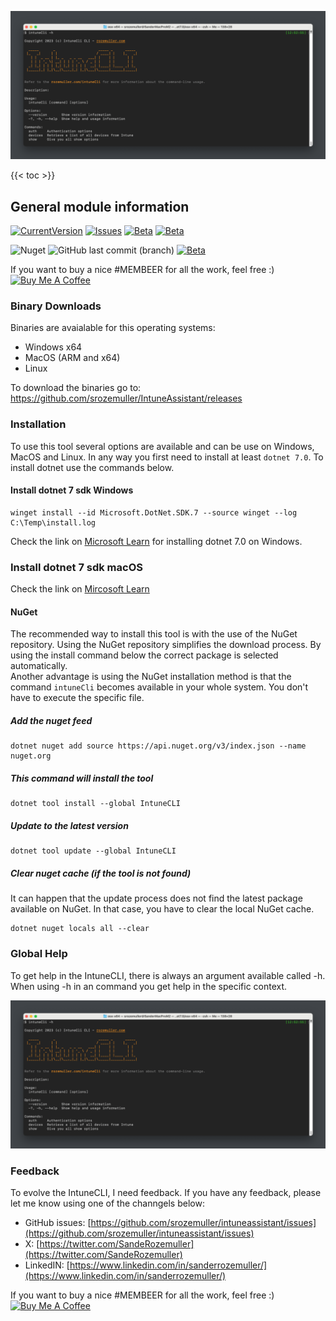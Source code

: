
![intuneCli-help](global-intunecli-help.png)

{{< toc >}}

## General module information
<a href="https://github.com/srozemuller/intuneassistant" target="_blank"><img src="https://img.shields.io/github/v/release/srozemuller/intuneassistant?label=latest-release&style=flat-square" alt="CurrentVersion"></a> <a href="https://github.com/srozemuller/intuneassistant/issues" target="_blank"><img src="https://img.shields.io/github/issues/srozemuller/intuneassistant?style=flat-square" alt="Issues"></a> </a><a href="https://github.com/srozemuller/intuneassistant/tree/beta" target="_blank"><img src="https://img.shields.io/maintenance/yes/2023?style=flat-square" alt="Beta"></a> </a><a href="https://github.com/srozemuller/intuneassistant/tree/beta" target="_blank"><img src="https://img.shields.io/github/license/srozemuller/intuneassistant?style=flat-square" alt="Beta"></a>

![Nuget](https://img.shields.io/nuget/dt/IntuneCli?style=flat-square&label=NuGet%20downloads)
![GitHub last commit (branch)](https://img.shields.io/github/last-commit/srozemuller/IntuneAssistant/main?style=flat-square)
<a href="https://www.nuget.org/packages/IntuneCLI/" target="_blank"><img src="https://img.shields.io/nuget/v/IntuneCLI?style=flat-square" alt="Beta"></a>

If you want to buy a nice #MEMBEER for all the work, feel free :)  
  <a href="https://www.buymeacoffee.com/srozemuller" target="_blank"><img
      src="https://cdn.buymeacoffee.com/buttons/v2/default-yellow.png" alt="Buy Me A Coffee"
      style="height: 30px !important;width: 117px !important;"></a>
    </div>



### Binary Downloads
Binaries are avaialable for this operating systems:

- Windows x64
- MacOS (ARM and x64)
- Linux

To download the binaries go to: https://github.com/srozemuller/IntuneAssistant/releases


### Installation
To use this tool several options are available and can be use on Windows, MacOS and Linux.
In any way you first need to install at least `dotnet 7.0`. To install dotnet use the commands below.

#### Install dotnet 7 sdk Windows
```basic
winget install --id Microsoft.DotNet.SDK.7 --source winget --log C:\Temp\install.log
```

Check the link on [Microsoft Learn](https://learn.microsoft.com/en-us/dotnet/core/install/windows?tabs=net70) for installing dotnet 7.0 on Windows.
### Install dotnet 7 sdk macOS
Check the link on [Mircosoft Learn](https://learn.microsoft.com/en-us/dotnet/core/install/macos)

#### NuGet
The recommended way to install this tool is with the use of the NuGet repository. Using the NuGet repository simplifies the download process. 
By using the install command below the correct package is selected automatically.  
Another advantage is using the NuGet installation method is that the command ```intuneCli``` becomes available in your whole system. 
You don't have to execute the specific file.

##### Add the nuget feed
```basic
dotnet nuget add source https://api.nuget.org/v3/index.json --name nuget.org
```

##### This command will install the tool
```basic
dotnet tool install --global IntuneCLI
```

##### Update to the latest version
```basic
dotnet tool update --global IntuneCLI
```

##### Clear nuget cache (if the tool is not found)
It can happen that the update process does not find the latest package available on NuGet. In that case, you have to clear the local NuGet cache.
```basic
dotnet nuget locals all --clear
```

### Global Help
To get help in the IntuneCLI, there is always an argument available called -h.
When using -h in an command you get help in the specific context.

![intuneCli-help](global-intunecli-help.png)


### Feedback
To evolve the IntuneCLI, I need feedback. If you have any feedback, please let me know using one of the channgels below:
- GitHub issues: [https://github.com/srozemuller/intuneassistant/issues](https://github.com/srozemuller/intuneassistant/issues)
- X: [https://twitter.com/SandeRozemuller](https://twitter.com/SandeRozemuller)
- LinkedIN: [https://www.linkedin.com/in/sanderrozemuller/](https://www.linkedin.com/in/sanderrozemuller/)

If you want to buy a nice #MEMBEER for all the work, feel free :)  
<a href="https://www.buymeacoffee.com/srozemuller" target="_blank"><img
    src="https://cdn.buymeacoffee.com/buttons/v2/default-yellow.png" alt="Buy Me A Coffee"
    style="height: 30px !important;width: 117px !important;"></a>
</div>

<script async src="https://pagead2.googlesyndication.com/pagead/js/adsbygoogle.js?client=ca-pub-8130597253774789"
     crossorigin="anonymous"></script>
<!-- footer -->
<ins class="adsbygoogle"
     style="display:block"
     data-ad-client="ca-pub-8130597253774789"
     data-ad-slot="5757826545"
     data-ad-format="auto"
     data-full-width-responsive="true"></ins>
<script>
     (adsbygoogle = window.adsbygoogle || []).push({});
</script>
